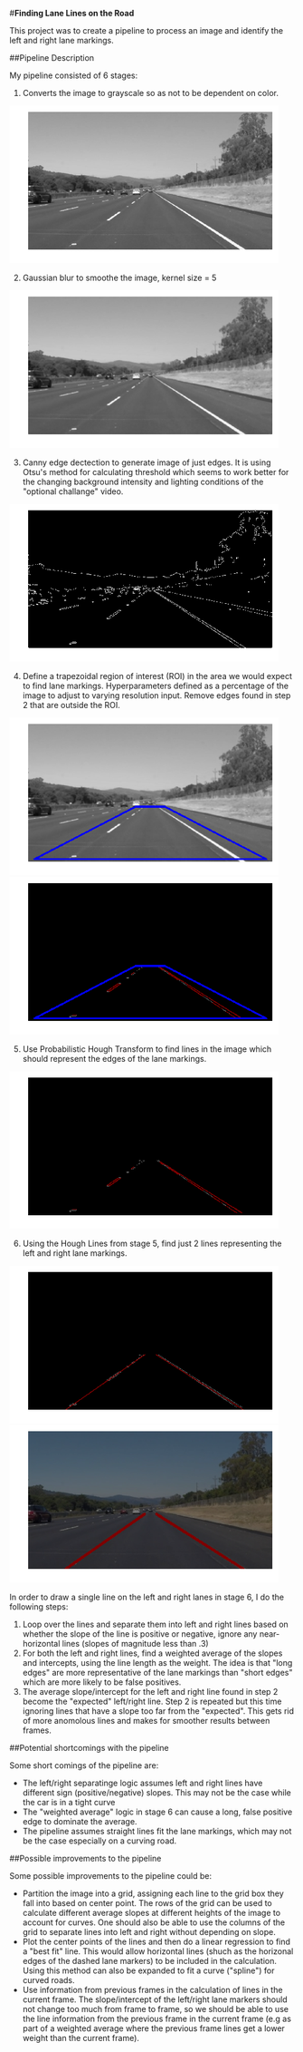 #**Finding Lane Lines on the Road** 

This project was to create a pipeline to process an image and identify the left and right lane markings.

[image1]: ./examples/grayscale.png "Grayscale"
[image2]: ./examples/smoothed.png "Smoothed"
[image3]: ./examples/canny.png "Canny Edges"
[image4]: ./examples/roi_gray.png "ROI"
[image5]: ./examples/masked_edges.png "Masked Edges"
[image6]: ./examples/lines.png "Hough Lines"
[image7]: ./examples/computed_lines.png "Computed Lines"
[image8]: ./examples/final.png "Final Image"

##Pipeline Description

My pipeline consisted of 6 stages:

1. Converts the image to grayscale so as not to be dependent on color.

![alt text][image1]

2. Gaussian blur to smoothe the image, kernel size = 5

![alt text][image2]

3. Canny edge dectection to generate image of just edges. It is using Otsu's method for calculating threshold which seems to work better for the changing background intensity and lighting conditions of the "optional challange" video.

![alt text][image3]

4. Define a trapezoidal region of interest (ROI) in the area we would expect to find lane markings.  Hyperparameters defined as a percentage of the image to adjust to varying resolution input. Remove edges found in step 2 that are outside the ROI.

![alt text][image4] ![alt text][image5] 

5. Use Probabilistic Hough Transform to find lines in the image which should represent the edges of the lane markings.

![alt text][image6]

6. Using the Hough Lines from stage 5, find just 2 lines representing the left and right lane markings.

![alt text][image7] ![alt text][image8]

In order to draw a single line on the left and right lanes in stage 6, I do the following steps:

1. Loop over the lines and separate them into left and right lines based on whether the slope of the line is positive or negative, ignore any near-horizontal lines (slopes of magnitude less than .3)
2. For both the left and right lines, find a weighted average of the slopes and intercepts, using the line length as the weight.  The idea is that "long edges" are more representative of the lane markings than "short edges" which are more likely to be false positives.
3. The average slope/intercept for the left and right line found in step 2 become the "expected" left/right line.  Step 2 is repeated but this time ignoring lines that have a slope too far from the "expected".  This gets rid of more anomolous lines and makes for smoother results between frames.


##Potential shortcomings with the pipeline

Some short comings of the pipeline are:

* The left/right separatinge logic assumes left and right lines have different sign (positive/negative) slopes. This may not be the case while the car is in a tight curve
* The "weighted average" logic in stage 6 can cause a long, false positive edge to dominate the average.
* The pipeline assumes straight lines fit the lane markings, which may not be the case especially on a curving road.

##Possible improvements to the pipeline

Some possible improvements to the pipeline could be:

* Partition the image into a grid, assigning each line to the grid box they fall into based on center point.  The rows of the grid can be used to calculate different average slopes at different heights of the image to account for curves.   One should also be able to use the columns of the grid to separate lines into left and right without depending on slope.
* Plot the center points of the lines and then do a linear regression to find a "best fit" line.  This would allow horizontal lines (shuch as the horizonal edges of the dashed lane markers) to be included in the calculation.   Using this method can also be expanded to fit a curve ("spline") for curved roads.
* Use information from previous frames in the calculation of lines in the current frame.   The slope/intercept of the left/right lane markers should not change too much from frame to frame, so we should be able to use the line information from the previous frame in the current frame (e.g as part of a weighted average where the previous frame lines get a lower weight than the current frame).


